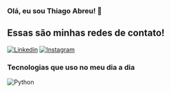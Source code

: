 ### Olá, eu sou Thiago Abreu! 👋

## Essas são minhas redes de contato!

[![Linkedin](https://img.shields.io/badge/LinkedIn-0077B5?style=for-the-badge&logo=linkedin&logoColor=white)](https://www.linkedin.com/in/thiago-abreu-83505b264/)
[![Instagram](https://img.shields.io/badge/Instagram-E4405F?style=for-the-badge&logo=instagram&logoColor=white)](https://www.instagram.com/t.a.souza/)

### Tecnologias que uso no meu dia a dia


![Python](https://img.shields.io/badge/Python-3776AB?style=for-the-badge&logo=python&logoColor=white)
